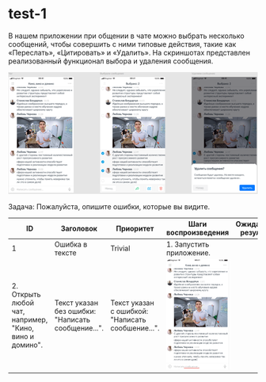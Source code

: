 # test-1
В нашем приложении при общении в чате можно выбрать несколько сообщений, чтобы совершить с ними типовые действия, такие как «Переслать», «Цитировать» и «Удалить». На скриншотах представлен реализованный функционал выбора и удаления сообщения.

![alt text](images/Рисунок1.png)

Задача:
Пожалуйста, опишите ошибки, которые вы видите.


| ID | Заголовок | Приоритет | Шаги воспроизведения | Ожидаемый результат | Фактический результат | Доп. материалы | 
| ------------- | ------------- | ------------- | ------------- | ------------- | ------------- | ------------- |
| 1 | Ошибка в тексте | Trivial  | 1. Запустить приложение.|
2. Открыть любой чат, например, "Кино, вино и домино". | Текст указан без ошибки: "Написать сообщение...". | Текст указан с ошибкой: "Написать сообшение...". | ![alt text](images/image3.png) |
